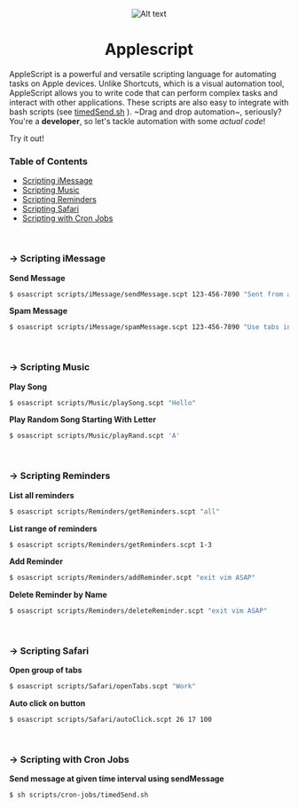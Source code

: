 <p align="center">
 <img src="https://josephmanni.com/assets/img/script-editor.png" alt="Alt text" title="Applescript">
</p>
<h1 align="center">Applescript</h1>

AppleScript is a powerful and versatile scripting language for automating tasks on Apple devices. Unlike Shortcuts, which is a visual automation tool, AppleScript allows you to write code that can perform complex tasks and interact with other applications. These scripts are also easy to integrate with bash scripts (see [timedSend.sh](https://github.com/JosephManni/applescript/timedSend.sh) ). ~Drag and drop automation~, seriously? You're a **developer**, so let's tackle automation with some *actual code*!

 Try it out!


### Table of Contents

- [Scripting iMessage](#-scripting-iMessage)
- [Scripting Music](#-scripting-Music)
- [Scripting Reminders](#-scripting-Reminders)
- [Scripting Safari](#-scripting-Safari)
- [Scripting with Cron Jobs](#-scripting-with-Cron-Jobs)

<br/>

### → Scripting iMessage

**Send Message**

```sh
$ osascript scripts/iMessage/sendMessage.scpt 123-456-7890 "Sent from applescript!"
```

**Spam Message**

```sh
$ osascript scripts/iMessage/spamMessage.scpt 123-456-7890 "Use tabs instead of spaces!!!" 100
```


<br/>

### → Scripting Music

**Play Song**

```sh
$ osascript scripts/Music/playSong.scpt "Hello"
```

**Play Random Song Starting With Letter**

```sh
$ osascript scripts/Music/playRand.scpt 'A'
```


<br/>

### → Scripting Reminders

**List all reminders**

```sh
$ osascript scripts/Reminders/getReminders.scpt "all"
```

**List range of reminders**

```sh
$ osascript scripts/Reminders/getReminders.scpt 1-3
```

**Add Reminder**

```sh
$ osascript scripts/Reminders/addReminder.scpt "exit vim ASAP"
```

**Delete Reminder by Name**

```sh
$ osascript scripts/Reminders/deleteReminder.scpt "exit vim ASAP"
```


<br/>

### → Scripting Safari

**Open group of tabs**

```sh
$ osascript scripts/Safari/openTabs.scpt "Work"
```

**Auto click on button**

```sh
$ osascript scripts/Safari/autoClick.scpt 26 17 100
```


<br/>

### → Scripting with Cron Jobs

**Send message at given time interval using sendMessage**

```sh
$ sh scripts/cron-jobs/timedSend.sh
```

